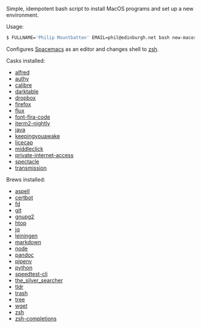 Simple, idempotent bash script to install MacOS programs and set up a new environment.

Usage:

```bash
$ FULLNAME='Philip Mountbatten' EMAIL=phil@edinburgh.net bash new-macos.sh
```

Configures [Spacemacs](http://spacemacs.org/) as an editor and changes shell to [zsh](https://www.zsh.org/).

Casks installed:

- [alfred](https://www.alfredapp.com/)
- [authy](https://authy.com)
- [calibre](https://calibre-ebook.com/)
- [darktable](http://www.darktable.org)
- [dropbox](https://dropbox.com)
- [firefox](https://www.mozilla.org/en-US/firefox/)
- [flux](https://justgetflux.com/)
- [font-fira-code](https://github.com/tonsky/FiraCode)
- [iterm2-nightly](http://iterm2.com/)
- [java](https://java.com/en/download/)
- [keepingyouawake](https://github.com/newmarcel/KeepingYouAwake)
- [licecap](http://www.cockos.com/licecap/)
- [middleclick](http://rouge41.com/labs/)
- [private-internet-access](https://www.privateinternetaccess.com)
- [spectacle](https://www.spectacleapp.com/)
- [transmission](https://transmissionbt.com)

Brews installed:

- [aspell](http://aspell.net/)
- [certbot](https://certbot.eff.org/)
- [fd](https://github.com/sharkdp/fd)
- [git](https://git-scm.com/)
- [gnupg2](https://www.gnupg.org/)
- [htop](http://hisham.hm/htop/)
- [jq](https://stedolan.github.io/jq/)
- [leiningen](http://leiningen.org/)
- [markdown](http://daringfireball.net/projects/markdown/)
- [node](https://nodejs.org/en/)
- [pandoc](http://pandoc.org/)
- [pipenv](https://docs.pipenv.org/)
- [python](https://www.python.org)
- [speedtest-cli](https://github.com/sivel/speedtest-cli)
- [the_silver_searcher](https://github.com/ggreer/the_silver_searcher/)
- [tldr](http://tldr-pages.github.io/)
- [trash](http://hasseg.org/trash/)
- [tree](http://mama.indstate.edu/users/ice/tree/)
- [wget](https://www.gnu.org/software/wget/)
- [zsh](https://www.zsh.org/)
- [zsh-completions](https://www.zsh.org/)

